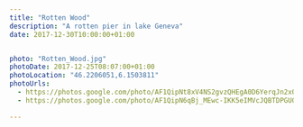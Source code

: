 ```yaml
---
title: "Rotten Wood"
description: "A rotten pier in lake Geneva"
date: 2017-12-30T10:00:00+01:00


photo: "Rotten_Wood.jpg"
photoDate: 2017-12-25T08:07:00+01:00
photoLocation: "46.2206051,6.1503811"
photoUrls:
  - https://photos.google.com/photo/AF1QipNt8xV4NS2gvzQHEgA0D6YerqJn2xQCojGSk-v2
  - https://photos.google.com/photo/AF1QipN6qBj_MEwc-IKK5eIMVcJQBTDPGUQvBF00yStv

---
```

